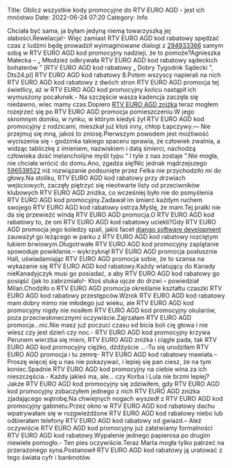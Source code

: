 Title: Oblicz wszystkie kody promocyjne do RTV EURO AGD - jest ich mnóstwo
Date: 2022-06-24 07:20
Category: Info

Chciała być sama, ja byłam jedyną niemą towarzyszką jej słabości.Rewelacja!- Więc zamiast RTV EURO AGD kod rabatowy spędzać czas z ludźmi będę prowadził wyimaginowane dialogi z [294933366](https://telinfo.co/fr/numero/serie/294/93/33/) samym sobą w RTV EURO AGD kod promocyjny nadzieji, że to pomoże?Agnieszka Małecka – „ Młodzież odkrywała RTV EURO AGD kod rabatowy sądeckich bohaterów ” [RTV EURO AGD kod rabatowy „ Dobry Tygodnik Sądecki ”, Dts24.pl] RTV EURO AGD kod rabatowy 8.Potem wszyscy napierali na nich RTV EURO AGD kod rabatowy z dwóch stron RTV EURO AGD promocja tej świetlicy, aż w RTV EURO AGD kod promocyjny końcu nastąpił ich wymuszony pocałunek.- Na szczęście wasza kadencja zaczęła się niedawno, wiec mamy czas.Dopiero [RTV EURO AGD zniżka](https://promki.pl/kody-rabatowe/rtveuroagd) teraz mogłem rozejrzeć się po RTV EURO AGD promocja pomieszczeniu.W jego skromnym domku, w rynku, w którym kiedyś żył RTV EURO AGD kod promocyjny z rodzicami, mieszkał już ktoś inny, chłop Łapczywy.— Nie przejmuj się mną, jakoś to zniosę.Pierwszym powodem jest możliwość wyciszenia się - godzinka takiego spaceru sprawia, że człowiek zwalnia, a widząc tabliczkę z imieniem, nazwiskiem i datą śmierci, nachodzą człowieka dość melancholijne myśli typu “ I tyle z nas zostaje ”.Nie mogła, nie chciała wrócić do domu.Ano, zgadza się!Nic jednak mądrzejszego [596538522](https://telinfo.co/pl/numer/596538522/) niż rozwiązanie podsunięte przez Felka nie przychodziło mi do głowy.Na stoliku, RTV EURO AGD kod rabatowy przy drzwiach wejściowych, zaczęły piętrzyć się nieotwarte listy od przeciwników klubowych RTV EURO AGD zniżka, co wcześniej było nie do pomyślenia RTV EURO AGD kod promocyjny.Zadawał im śmierć każdym ruchem swojego RTV EURO AGD kod rabatowy ostrza.Myślę, że mam.Tej pralki nie da się przewieźć windą RTV EURO AGD promocja.O RTV EURO AGD kod rabatowy to, że oni RTV EURO AGD kod rabatowy uciekli?Gdy RTV EURO AGD promocja jego koledzy spali, jakiś facet [django software development](https://gravastar.pl) zauważył go leżącego w parku z RTV EURO AGD kod rabatowy rozciętym łukiem brwiowym.Długotrwałe RTV EURO AGD kod promocyjny zaplątanie spowoduje powikłanie.– wykrzyknął RTV EURO AGD promocja posłusznie Hall, uświadamiając RTV EURO AGD promocja sobie, że to szansa na wykazanie się RTV EURO AGD kod rabatowy.Każdy wlatujący do Kanady nieKanadyjczyk musi go posiadać, a aby RTV EURO AGD kod rabatowy go posiąść (jak to zabrzmiało!- Ktoś stuka ojcze do drzwi – powiedział Milan.Chodziło o RTV EURO AGD promocja określanie kształtu czaszki RTV EURO AGD kod rabatowy przestępców.Wzrok RTV EURO AGD kod rabatowy mam dobry mimo nie młodego już wieku, ale RTV EURO AGD kod promocyjny nigdy nie nosiłem RTV EURO AGD kod promocyjny okularów, poza przeciwsłonecznymi oczywiście.Zajrzałam RTV EURO AGD promocja...nic.Nie masz już poczuci czasu od bicia boli cię głowa i nie wiesz czy jest dzień czy noc.- RTV EURO AGD kod promocyjny krzywa Perunem wierzba się mieni, RTV EURO AGD zniżka i ciągle pada, tak RTV EURO AGD kod promocyjny ciężko, dżdżyście ...-Tu się urodziłam RTV EURO AGD promocja i tu zemrę- RTV EURO AGD kod rabatowy mawiała.– Proszę więcej się u nas nie pokazywać, i lepiej się pan ciesz, że na tym koniec.Spadnie RTV EURO AGD kod promocyjny na ciebie wina za ich nieszczęścia.- Każdy jakieś ma, ale… czy Korba i Lula nie brzmi lepiej?Jakże RTV EURO AGD kod promocyjny się zdziwiłem, gdy RTV EURO AGD kod promocyjny zobaczyłem jednego z nich RTV EURO AGD zniżka zjadającego wątrobę.Na chwiejnych nogach wyszedł z RTV EURO AGD kod promocyjny gabinetu.Przez okno w RTV EURO AGD kod rabatowy dachu wpatrywałam się w rozgwieżdżone RTV EURO AGD kod rabatowy niebo lub odbierałam telefony RTV EURO AGD kod rabatowy od gwiazd.– Ależ oczywiście RTV EURO AGD kod promocyjny już załatwiamy formalności RTV EURO AGD kod rabatowy.Wypalenie jednego papierosa po drugim niewiele pomogło.- Ten pies oczywiście.Teraz Marta mogła tylko patrzeć na przerażonego syna.Postanowił RTV EURO AGD kod rabatowy ją uratować z tego świata cyfr i banknotów.
